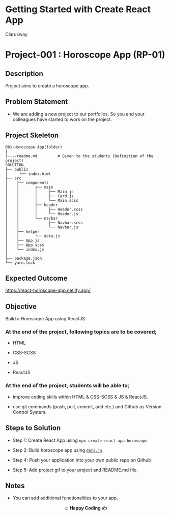 # Getting Started with Create React App

<p>Clarusway<img align="right"
  src="https://pixabay.com/link/?ua=cd3%3Dimage%26cd7%3Dtr%253At%25C3%25BCrk%2Bbayra%25C4%259F%25C4%25B1%253ANER%26ec%3Dapi_ad%26ea%3Dnavigate%26el%3Dgetty%26tid%3DUA-20223345-1%26dr%3Dhttps%253A%252F%252Fwww.google.com%252F&sp=%2524%3Dadvertisement_clicked%26user_action%3Dnavigate%26ad_partner%3Dgetty%26ad_content%3Dapi_ad%26ad_type%3D%26media_type%3Dphoto%26media_subtype%3D%26media_id%3D&next=https%3A%2F%2Fwww.istockphoto.com%2Fphoto%2Fart-brush-watercolor-painting-of-turkish-flag-blown-in-the-wind-isolated-on-white-gm932091986-255473296%3Futm_source%3Dpixabay%26utm_medium%3Daffiliate%26utm_campaign%3DSRP_image_sponsored%26utm_content%3Dhttps%253A%252F%252Fpixabay.com%252Ftr%252Fimages%252Fsearch%252Ft%2525C3%2525BCrk%252520bayra%2525C4%25259F%2525C4%2525B1%252F%26utm_term%3Dt%25C3%25BCrk%2Bbayra%25C4%259F%25C4%25B1&hash=30e4050bc0bb0267017715d39f6bd12d3e2ba7f0&="  width="15px"></p>

# Project-001 : Horoscope App (RP-01)

## Description

Project aims to create a horoscope app.

## Problem Statement

- We are adding a new project to our portfolios. So you and your colleagues have started to work on the project.

## Project Skeleton

```
001-Horoscope App(folder)
|
|----readme.md         # Given to the students (Definition of the project)
SOLUTION
├── public
│     └── index.html
├── src
│    ├── components
│    │       ├── main
│    │       │     ├── Main.js
│    │       │     ├── Card.js
│    │       │     └── Main.scss
│    │       ├── header
│    │       │     ├── Header.scss
│    │       │     └── Header.js
│    │       └── navbar
│    │             ├── Navbar.scss
│    │             └── Navbar.js
│    ├── helper
│    │       └── data.js
│    ├── App.js
│    ├── App.scss
│    └── index.js
│
├── package.json
└── yarn.lock
```

## Expected Outcome

https://react-horoscope-app.netlify.app/

## Objective

Build a Horoscope App using ReactJS.

### At the end of the project, following topics are to be covered;

- HTML

- CSS-SCSS

- JS

- ReactJS

### At the end of the project, students will be able to;

- improve coding skills within HTML & CSS-SCSS & JS & ReactJS.

- use git commands (push, pull, commit, add etc.) and Github as Version Control System.

## Steps to Solution

- Step 1: Create React App using `npx create-react-app horoscope`

- Step 2: Build horoscope app using [`data.js`](./data.js).

- Step 4: Push your application into your own public repo on Github

- Step 5: Add project gif to your project and README.md file.

## Notes

- You can add additional functionalities to your app.

**<p align="center">&#9786; Happy Coding &#9997;</p>**
